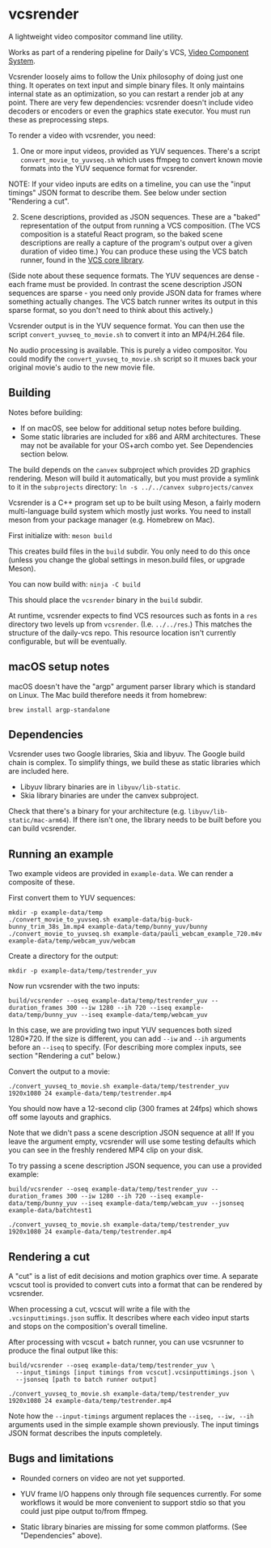# vcsrender

A lightweight video compositor command line utility.

Works as part of a rendering pipeline for Daily's VCS, [Video Component System](https://github.com/daily-co/daily-vcs).

Vcsrender loosely aims to follow the Unix philosophy of doing just one thing. It operates on text input and simple binary files. It only maintains internal state as an optimization, so you can restart a render job at any point. There are very few dependencies: vcsrender doesn't include video decoders or encoders or even the graphics state executor. You must run these as preprocessing steps.

To render a video with vcsrender, you need:

1. One or more input videos, provided as YUV sequences. There's a script `convert_movie_to_yuvseq.sh` which uses ffmpeg to convert known movie formats into the YUV sequence format for vcsrender.

NOTE: If your video inputs are edits on a timeline, you can use the "input timings" JSON format to describe them. See below under section "Rendering a cut".

2. Scene descriptions, provided as JSON sequences. These are a "baked" representation of the output from running a VCS composition. (The VCS composition is a stateful React program, so the baked scene descriptions are really a capture of the program's output over a given duration of video time.) You can produce these using the VCS batch runner, found in the [VCS core library](https://github.com/daily-co/daily-vcs).

(Side note about these sequence formats. The YUV sequences are dense - each frame must be provided. In contrast the scene description JSON sequences are sparse - you need only provide JSON data for frames where something actually changes. The VCS batch runner writes its output in this sparse format, so you don't need to think about this actively.)

Vcsrender output is in the YUV sequence format. You can then use the script `convert_yuvseq_to_movie.sh` to convert it into an MP4/H.264 file.

No audio processing is available. This is purely a video compositor. You could modify the `convert_yuvseq_to_movie.sh` script so it muxes back your original movie's audio to the new movie file.


## Building

Notes before building:
* If on macOS, see below for additional setup notes before building.
* Some static libraries are included for x86 and ARM architectures. These may not be available for your OS+arch combo yet. See Dependencies section below.

The build depends on the `canvex` subproject which provides 2D graphics rendering. Meson will build it automatically, but you must provide a symlink to it in the `subprojects` directory:
`ln -s ../../canvex subprojects/canvex`

Vcsrender is a C++ program set up to be built using Meson, a fairly modern multi-language build system which mostly just works. You need to install meson from your package manager (e.g. Homebrew on Mac).

First initialize with:
`meson build`

This creates build files in the `build` subdir. You only need to do this once (unless you change the global settings in meson.build files, or upgrade Meson).

You can now build with:
`ninja -C build`

This should place the `vcsrender` binary in the `build` subdir.

At runtime, vcsrender expects to find VCS resources such as fonts in a `res` directory two levels up from `vcsrender`. (I.e. `../../res`.) This matches the structure of the daily-vcs repo. This resource location isn't currently configurable, but will be eventually.


## macOS setup notes

macOS doesn't have the "argp" argument parser library which is standard on Linux. The Mac build therefore needs it from homebrew:

`brew install argp-standalone`


## Dependencies

Vcsrender uses two Google libraries, Skia and libyuv. The Google build chain is complex. To simplify things, we build these as static libraries which are included here.

* Libyuv library binaries are in `libyuv/lib-static`.
* Skia library binaries are under the canvex subproject.

Check that there's a binary for your architecture (e.g. `libyuv/lib-static/mac-arm64`). If there isn't one, the library needs to be built before you can build vcsrender.


## Running an example

Two example videos are provided in `example-data`. We can render a composite of these.

First convert them to YUV sequences:

```
mkdir -p example-data/temp
./convert_movie_to_yuvseq.sh example-data/big-buck-bunny_trim_38s_1m.mp4 example-data/temp/bunny_yuv/bunny
./convert_movie_to_yuvseq.sh example-data/pauli_webcam_example_720.m4v   example-data/temp/webcam_yuv/webcam
```

Create a directory for the output:

```
mkdir -p example-data/temp/testrender_yuv
```

Now run vcsrender with the two inputs:

```
build/vcsrender --oseq example-data/temp/testrender_yuv --duration_frames 300 --iw 1280 --ih 720 --iseq example-data/temp/bunny_yuv --iseq example-data/temp/webcam_yuv
```

In this case, we are providing two input YUV sequences both sized 1280*720. If the size is different, you can add `--iw` and `--ih` arguments before an `--iseq` to specify. (For describing more complex inputs, see section "Rendering a cut" below.)

Convert the output to a movie:

```
./convert_yuvseq_to_movie.sh example-data/temp/testrender_yuv 1920x1080 24 example-data/temp/testrender.mp4
```

You should now have a 12-second clip (300 frames at 24fps) which shows off some layouts and graphics.

Note that we didn't pass a scene description JSON sequence at all! If you leave the argument empty, vcsrender will use some testing defaults which you can see in the freshly rendered MP4 clip on your disk.

To try passing a scene description JSON sequence, you can use a provided example:

```
build/vcsrender --oseq example-data/temp/testrender_yuv --duration_frames 300 --iw 1280 --ih 720 --iseq example-data/temp/bunny_yuv --iseq example-data/temp/webcam_yuv --jsonseq example-data/batchtest1

./convert_yuvseq_to_movie.sh example-data/temp/testrender_yuv 1920x1080 24 example-data/temp/testrender.mp4
```

## Rendering a cut

A "cut" is a list of edit decisions and motion graphics over time. A separate vcscut tool is provided to convert cuts into a format that can be rendered by vcsrender.

When processing a cut, vcscut will write a file with the `.vcsinputtimings.json` suffix. It describes where each video input starts and stops on the composition's overall timeline.

After processing with vcscut + batch runner, you can use vcsrunner to produce the final output like this:

```
build/vcsrender --oseq example-data/temp/testrender_yuv \
  --input_timings [input timings from vcscut].vcsinputtimings.json \
  --jsonseq [path to batch runner output]

./convert_yuvseq_to_movie.sh example-data/temp/testrender_yuv 1920x1080 24 example-data/temp/testrender.mp4
```

Note how the `--input-timings` argument replaces the `--iseq, --iw, --ih` arguments used in the simple example shown previously. The input timings JSON format describes the inputs completely.


## Bugs and limitations

* Rounded corners on video are not yet supported.

* YUV frame I/O happens only through file sequences currently. For some workflows it would be more convenient to support stdio so that you could just pipe output to/from ffmpeg.

* Static library binaries are missing for some common platforms. (See "Dependencies" above).
